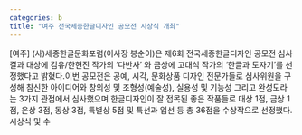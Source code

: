 ```yaml
---
categories: b
title: "여주 전국세종한글디자인 공모전 시상식 개최"
---
```

[여주] (사)세종한글문화포럼(이사장 봉순이)은 제6회 전국세종한글디자인 공모전 심사결과 대상에 김유/한현진 작가의 ‘다반사’ 와 금상에 고대석 작가의 ‘한글과 도자기’를 선정했다고 밝혔다.이번 공모전은 공예, 시각, 문화상품 디자인 전문가들로 심사위원을 구성해 참신한 아이디어와 창의성 및 조형성(예술성), 실용성 및 기능성 그리고 완성도라는 3가지 관점에서 심사했으며 한글디자인이 잘 접목된 좋은 작품들로 대상 1점, 금상 1점, 은상 3점, 동상 3점, 특별상 5점 및 특선과 입선 등 총 36점을 수상작으로 선정했다.시상식 및 수